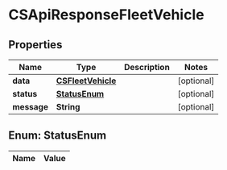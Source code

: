 
# CSApiResponseFleetVehicle

## Properties
Name | Type | Description | Notes
------------ | ------------- | ------------- | -------------
**data** | [**CSFleetVehicle**](CSFleetVehicle.md) |  |  [optional]
**status** | [**StatusEnum**](#StatusEnum) |  |  [optional]
**message** | **String** |  |  [optional]


<a name="StatusEnum"></a>
## Enum: StatusEnum
Name | Value
---- | -----



